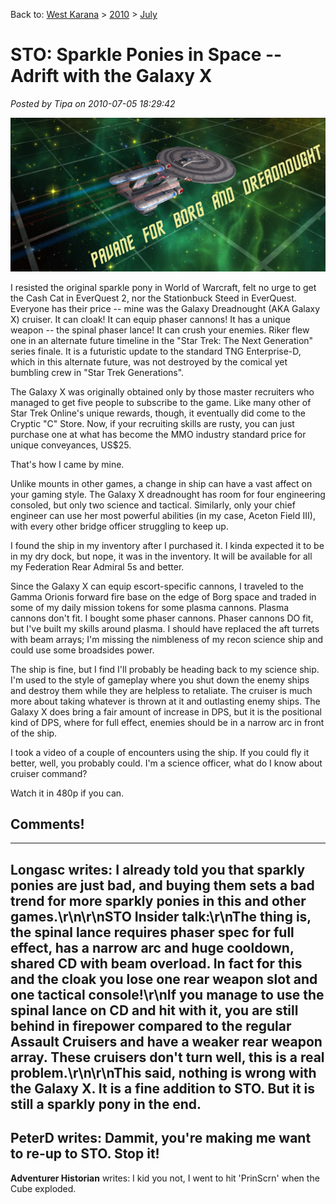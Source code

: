 Back to: [West Karana](/posts/westkarana.md) > [2010](/posts/2010/westkarana.md) > [July](./westkarana.md)
# STO: Sparkle Ponies in Space -- Adrift with the Galaxy X

*Posted by Tipa on 2010-07-05 18:29:42*

![](../../../uploads/2010/07/GameClient-2010-07-05-16-45-22-02.jpg "Pavane for Borg and Dreadnought")

I resisted the original sparkle pony in World of Warcraft, felt no urge to get the Cash Cat in EverQuest 2, nor the Stationbuck Steed in EverQuest. Everyone has their price -- mine was the Galaxy Dreadnought (AKA Galaxy X) cruiser. It can cloak! It can equip phaser cannons! It has a unique weapon -- the spinal phaser lance! It can crush your enemies. Riker flew one in an alternate future timeline in the "Star Trek: The Next Generation" series finale. It is a futuristic update to the standard TNG Enterprise-D, which in this alternate future, was not destroyed by the comical yet bumbling crew in "Star Trek Generations".

The Galaxy X was originally obtained only by those master recruiters who managed to get five people to subscribe to the game. Like many other of Star Trek Online's unique rewards, though, it eventually did come to the Cryptic "C" Store. Now, if your recruiting skills are rusty, you can just purchase one at what has become the MMO industry standard price for unique conveyances, US$25.

That's how I came by mine.

Unlike mounts in other games, a change in ship can have a vast affect on your gaming style. The Galaxy X dreadnought has room for four engineering consoled, but only two science and tactical. Similarly, only your chief engineer can use her most powerful abilities (in my case, Aceton Field III), with every other bridge officer struggling to keep up.

I found the ship in my inventory after I purchased it. I kinda expected it to be in my dry dock, but nope, it was in the inventory. It will be available for all my Federation Rear Admiral 5s and better.

Since the Galaxy X can equip escort-specific cannons, I traveled to the Gamma Orionis forward fire base on the edge of Borg space and traded in some of my daily mission tokens for some plasma cannons. Plasma cannons don't fit. I bought some phaser cannons. Phaser cannons DO fit, but I've built my skills around plasma. I should have replaced the aft turrets with beam arrays; I'm missing the nimbleness of my recon science ship and could use some broadsides power.

The ship is fine, but I find I'll probably be heading back to my science ship. I'm used to the style of gameplay where you shut down the enemy ships and destroy them while they are helpless to retaliate. The cruiser is much more about taking whatever is thrown at it and outlasting enemy ships. The Galaxy X does bring a fair amount of increase in DPS, but it is the positional kind of DPS, where for full effect, enemies should be in a narrow arc in front of the ship.

I took a video of a couple of encounters using the ship. If you could fly it better, well, you probably could. I'm a science officer, what do I know about cruiser command?

Watch it in 480p if you can.



## Comments!
---
**Longasc** writes: I already told you that sparkly ponies are just bad, and buying them sets a bad trend for more sparkly ponies in this and other games.\r\n\r\nSTO Insider talk:\r\nThe thing is, the spinal lance requires phaser spec for full effect, has a narrow arc and huge cooldown, shared CD with beam overload. In fact for this and the cloak you lose one rear weapon slot and one tactical console!\r\nIf you manage to use the spinal lance on CD and hit with it, you are still behind in firepower compared to the regular Assault Cruisers and have a weaker rear weapon array. These cruisers don't turn well, this is a real problem.\r\n\r\nThis said, nothing is wrong with the Galaxy X. It is a fine addition to STO. But it is still a sparkly pony in the end.
---
**PeterD** writes: Dammit, you're making me want to re-up to STO.  Stop it!
---
**Adventurer Historian** writes: I kid you not, I went to hit 'PrinScrn' when the Cube exploded.

